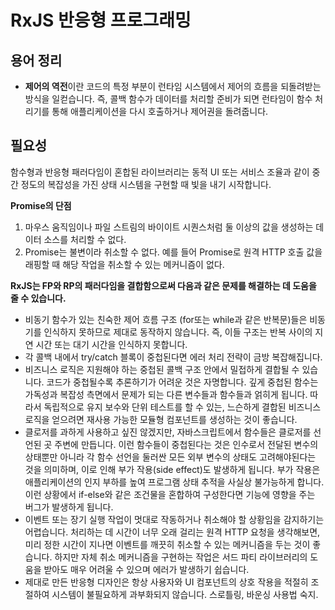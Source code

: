 # RxJS 반응형 프로그래밍

## 용어 정리

- **제어의 역전**이란 코드의 특정 부분이 런타임 시스템에서 제어의 흐름을 되돌려받는 방식을 일컫습니다. 즉, 콜백 함수가 데이터를 처리할 준비가 되면 런타임이 함수 처리기를 통해 애플리케이션을 다시 호출하거나 제어권을 돌려줍니다.


## 필요성
함수형과 반응형 패러다임이 혼합된 라이브러리는 동적 UI 또는 서비스 조율과 같이 중간 정도의 복잡성을 가진 상태 시스템을 구현할 때 빛을 내기 시작합니다.

**Promise의 단점**
1. 마우스 움직임이나 파일 스트림의 바이이트 시퀀스처럼 둘 이상의 값을 생성하는 데이터 소스를 처리할 수 없다.
2. Promise는 불변이라 취소할 수 없다. 예를 들어 Promise로 원격 HTTP 호출 값을 래핑할 때 해당 작업을 취소할 수 있는 메커니즘이 없다.

**RxJS는 FP와 RP의 패러다임을 결합함으로써 다음과 같은 문제를 해결하는 데 도움을 줄 수 있습니다.**
- 비동기 함수가 있는 친숙한 제어 흐름 구조 (for또는 while과 같은 반복문)들은 비동기를 인식하지 못하므로 제대로 동작하지 않습니다. 즉, 이들 구조는 반복 사이의 지연 시간 또는 대기 시간을 인식하지 못합니다.
- 각 콜백 내에서 try/catch 블록이 중첩된다면 에러 처리 전략이 금방 복잡해집니다.
- 비즈니스 로직은 지원해야 하는 중첩된 콜백 구조 안에서 밀접하게 결합될 수 있습니다. 코드가 중첩될수록 추론하기가 어려운 것은 자명합니다. 깊게 중첩된 함수는 가독성과 복잡성 측면에서 문제가 되는 다른 변수들과 함수들과 얽히게 됩니다. 따라서 독립적으로 유지 보수와 단위 테스트를 할 수 있는, 느슨하게 결합된 비즈니스 로직을 얻으려면 재사용 가능한 모듈형 컴포넌트를 생성하는 것이 좋습니다.
- 클로저를 과하게 사용하고 싶진 않겠지만, 자바스크립트에서 함수들은 클로저를 선언된 곳 주변에 만듭니다. 이런 함수들이 중첩된다는 것은 인수로서 전달된 변수의 상태뿐만 아니라 각 함수 선언을 둘러싼 모든 외부 변수의 상태도 고려해야된다는 것을 의미하며, 이로 인해 부가 작용(side effect)도 발생하게 됩니다. 부가 작용은 애플리케이션의 인지 부하를 높여 프로그램 상태 추적을 사실상 불가능하게 합니다. 이런 상황에서 if-else와 같은 조건물을 혼합하여 구성한다면 기능에 영향을 주는 버그가 발생하게 됩니다.
- 이벤트 또는 장기 실행 작업이 멋대로 작동하거나 취소해야 할 상황임을 감지하기는 어렵습니다. 처리하는 데 시간이 너무 오래 걸리는 원격 HTTP 요청을 생각해보면, 미리 정한 시간이 지나면 이벤트를 깨끗히 취소할 수 있는 메커니즘을 두는 것이 좋습니다. 하지만 자체 취소 메커니즘을 구현하는 작업은 서드 파티 라이브러리의 도움을 받아도 매우 어려울 수 있으며 에러가 발생하기 쉽습니다.
- 제대로 만든 반응형 디자인은 항상 사용자와 UI 컴포넌트의 상호 작용을 적절히 조절하여 시스템이 불필요하게 과부화되지 않습니다. 스로틀링, 바운싱 사용법 숙지.
